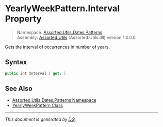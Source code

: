 ﻿# YearlyWeekPattern.Interval Property

> Namespace: [Assorted.Utils.Dates.Patterns](_toc.Assorted.Utils.md#Assorted.Utils.Dates.Patterns%20Namespace)\
> Assembly: [Assorted.Utils](_toc.Assorted.Utils.md) (Assorted.Utils.dll) version 1.0.0.0

Gets the interval of occurrences in number of years.

## Syntax

```csharp
public int Interval { get; }
```

## See Also

- [Assorted.Utils.Dates.Patterns Namespace](_toc.Assorted.Utils.md#Assorted.Utils.Dates.Patterns%20Namespace)
- [YearlyWeekPattern Class](Assorted.Utils.Dates.Patterns.YearlyWeekPattern.md)

---

_This document is generated by [DG](https://github.com/Khojasteh/dg)._
